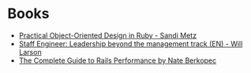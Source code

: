 # Books

- [Practical Object-Oriented Design in Ruby - Sandi Metz](./ood-in-ruby/README.md)
- [Staff Engineer: Leadership beyond the management track (EN) - Will Larson](./staff-engineer/README-en.md)
- [The Complete Guide to Rails Performance by Nate Berkopec](./rails-performance/README.md)
